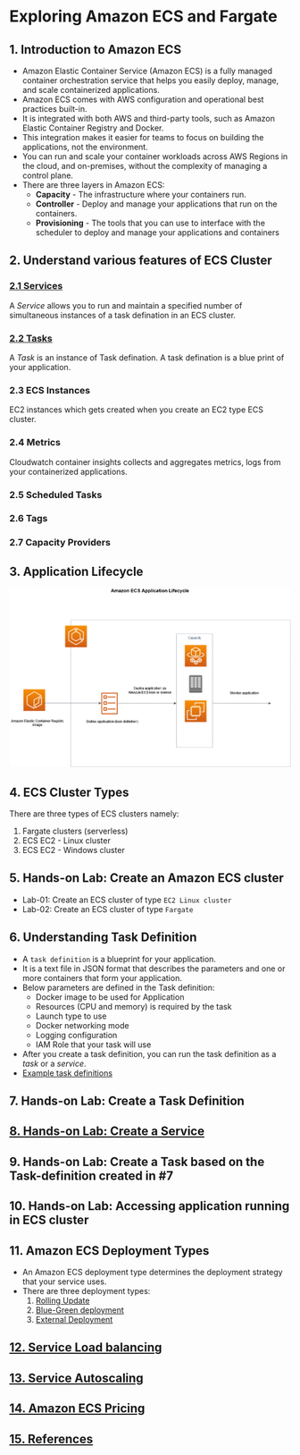 # Exploring Amazon ECS and Fargate

## 1. Introduction to Amazon ECS
   - Amazon Elastic Container Service (Amazon ECS) is a fully managed container orchestration service that helps you easily deploy, manage, and scale containerized applications.
   - Amazon ECS comes with AWS configuration and operational best practices built-in.
   - It is integrated with both AWS and third-party tools, such as Amazon Elastic Container Registry and Docker. 
   - This integration makes it easier for teams to focus on building the applications, not the environment.
   - You can run and scale your container workloads across AWS Regions in the cloud, and on-premises, without the complexity of managing a control plane.
   - There are three layers in Amazon ECS:
     - **Capacity** - The infrastructure where your containers run.
     - **Controller** - Deploy and manage your applications that run on the containers.
     - **Provisioning** - The tools that you can use to interface with the scheduler to deploy and manage your applications and containers

## 2. Understand various features of ECS Cluster

### [2.1 Services](https://docs.aws.amazon.com/AmazonECS/latest/developerguide/ecs_services.html)
A *Service* allows you to run and maintain a specified number of simultaneous instances of a task defination in an ECS cluster.

### [2.2 Tasks](https://docs.aws.amazon.com/AmazonECS/latest/developerguide/task_definitions.html)
A *Task* is an instance of Task defination. A task defination is a blue print of your application.

### 2.3 ECS Instances
EC2 instances which gets created when you create an EC2 type ECS cluster.

### 2.4 Metrics 
Cloudwatch container insights collects and aggregates metrics, logs from your containerized applications.

### 2.5 Scheduled Tasks

### 2.6 Tags

### 2.7 Capacity Providers

## 3. Application Lifecycle
   <img src="images/ecs-lifecycle.png" width="550" height="320">

## 4. ECS Cluster Types
There are three types of ECS clusters namely:
   1) Fargate clusters (serverless)
   2) ECS EC2 - Linux cluster
   3) ECS EC2 - Windows cluster

     
## 5. Hands-on Lab: Create an Amazon ECS cluster
   - Lab-01: Create an ECS cluster of type `EC2 Linux cluster`
   - Lab-02: Create an ECS cluster of type `Fargate`

## 6. Understanding Task Definition
   - A `task definition` is a blueprint for your application. 
   - It is a text file in JSON format that describes the parameters and one or more containers that form your application.
   - Below parameters are defined in the Task definition:
     - Docker image to be used for Application
     - Resources (CPU and memory) is required by the task
     - Launch type to use
     - Docker networking mode
     - Logging configuration
     - IAM Role that your task will use
   - After you create a task definition, you can run the task definition as a *task* or a *service*.
   - [Example task definitions](https://docs.aws.amazon.com/AmazonECS/latest/developerguide/example_task_definitions.html)

## 7. Hands-on Lab: Create a Task Definition

## [8. Hands-on Lab: Create a Service](https://docs.aws.amazon.com/AmazonECS/latest/developerguide/create-service-console-v2.html)

## 9. Hands-on Lab: Create a Task based on the Task-definition created in #7

## 10. Hands-on Lab: Accessing application running in ECS cluster

## 11. Amazon ECS Deployment Types
   - An Amazon ECS deployment type determines the deployment strategy that your service uses. 
   - There are three deployment types:
     1) [Rolling Update](https://docs.aws.amazon.com/AmazonECS/latest/developerguide/deployment-type-ecs.html)
     2) [Blue-Green deployment](https://docs.aws.amazon.com/AmazonECS/latest/developerguide/deployment-type-bluegreen.html)
     3) [External Deployment](https://docs.aws.amazon.com/AmazonECS/latest/developerguide/deployment-type-external.html)

## [12. Service Load balancing](https://docs.aws.amazon.com/AmazonECS/latest/developerguide/service-load-balancing.html)

## [13. Service Autoscaling](https://docs.aws.amazon.com/AmazonECS/latest/developerguide/service-auto-scaling.html)

## [14. Amazon ECS Pricing](https://aws.amazon.com/ecs/pricing)

## [15. References](https://docs.aws.amazon.com/AmazonECS/latest/developerguide/Welcome.html)